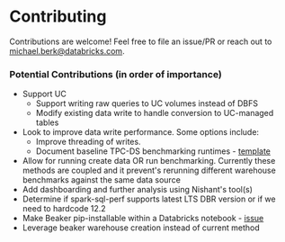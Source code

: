 # Contributing
Contributions are welcome! Feel free to file an issue/PR or reach out to michael.berk@databricks.com.

### Potential Contributions (in order of importance)
* Support UC
  * Support writing raw queries to UC volumes instead of DBFS
  * Modify existing data write to handle conversion to UC-managed tables
* Look to improve data write performance. Some options include:
  * Improve threading of writes.
  * Document baseline TPC-DS benchmarking runtimes - [template](https://github.com/databricks/spark-sql-perf/blob/master/src/main/notebooks/tpcds_datagen.scala)
* Allow for running create data OR run benchmarking. Currently these methods are coupled and it prevent's rerunning different warehouse benchmarks against the same data source
* Add dashboarding and further analysis using Nishant's tool(s)
* Determine if spark-sql-perf supports latest LTS DBR version or if we need to hardcode 12.2
* Make Beaker pip-installable within a Databricks notebook - [issue](https://github.com/goodwillpunning/beaker/issues/19)
* Leverage beaker warehouse creation instead of current method
